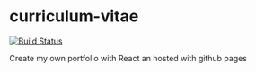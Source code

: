# curriculum-vitae

[![Build Status](https://travis-ci.org/rtrys/curriculum-vitae.svg?branch=develop)](https://travis-ci.org/rtrys/curriculum-vitae)

Create my own portfolio with React an hosted with github pages
